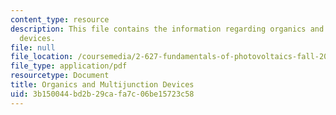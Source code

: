 ```yaml
---
content_type: resource
description: This file contains the information regarding organics and multijunction
  devices.
file: null
file_location: /coursemedia/2-627-fundamentals-of-photovoltaics-fall-2013/3b150044bd2b29cafa7c06be15723c58_MIT2_627F13_lec16.pdf
file_type: application/pdf
resourcetype: Document
title: Organics and Multijunction Devices
uid: 3b150044-bd2b-29ca-fa7c-06be15723c58
---
```

